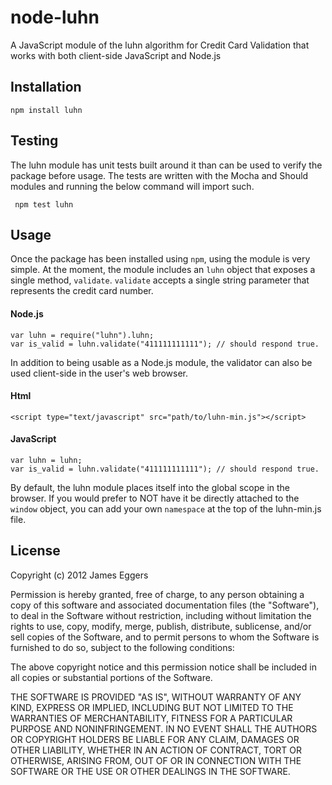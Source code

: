 node-luhn
=============

A JavaScript module of the luhn algorithm for Credit Card Validation that works with both client-side JavaScript and Node.js 

## Installation ##

    npm install luhn

## Testing ##

The luhn module has unit tests built around it than can be used to verify the package before usage.  The tests are written with the Mocha and Should modules and running the below command will import such.  

     npm test luhn

## Usage ##

Once the package has been installed using `npm`, using the module is very simple.  At the moment, the module includes an `luhn` object that exposes a single method, `validate`.  `validate` accepts a single string parameter that represents the credit card number.

#### Node.js ####
    var luhn = require("luhn").luhn;
	var is_valid = luhn.validate("411111111111"); // should respond true.

In addition to being usable as a Node.js module, the validator can also be used client-side in the user's web browser.

#### Html ####
    <script type="text/javascript" src="path/to/luhn-min.js"></script>

#### JavaScript ####
    var luhn = luhn;
    var is_valid = luhn.validate("411111111111"); // should respond true.

By default, the luhn module places itself into the global scope in the browser.  If you would prefer to NOT have it be directly attached to the `window` object, you can add your own `namespace` at the top of the luhn-min.js file.

## License ##

Copyright (c) 2012 James Eggers

Permission is hereby granted, free of charge, to any person obtaining a copy of this software and associated documentation files (the "Software"), to deal in the Software without restriction, including without limitation the rights to use, copy, modify, merge, publish, distribute, sublicense, and/or sell copies of the Software, and to permit persons to whom the Software is furnished to do so, subject to the following conditions:

The above copyright notice and this permission notice shall be included in all copies or substantial portions of the Software.

THE SOFTWARE IS PROVIDED "AS IS", WITHOUT WARRANTY OF ANY KIND, EXPRESS OR IMPLIED, INCLUDING BUT NOT LIMITED TO THE WARRANTIES OF MERCHANTABILITY, FITNESS FOR A PARTICULAR PURPOSE AND NONINFRINGEMENT. IN NO EVENT SHALL THE AUTHORS OR COPYRIGHT HOLDERS BE LIABLE FOR ANY CLAIM, DAMAGES OR OTHER LIABILITY, WHETHER IN AN ACTION OF CONTRACT, TORT OR OTHERWISE, ARISING FROM, OUT OF OR IN CONNECTION WITH THE SOFTWARE OR THE USE OR OTHER DEALINGS IN THE SOFTWARE.